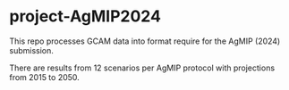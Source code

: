 # project-AgMIP2024

This repo processes GCAM data into format require for the AgMIP (2024) submission.

There are results from 12 scenarios per AgMIP protocol with projections from 2015 to 2050. 